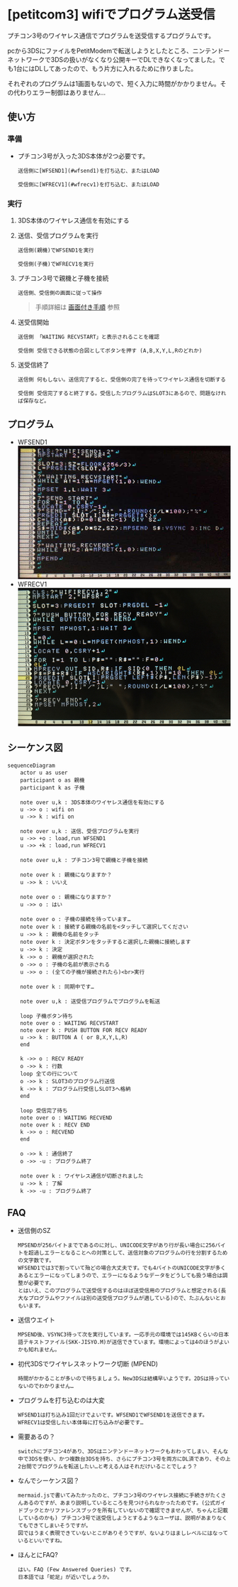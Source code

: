 # [petitcom3] wifiでプログラム送受信

プチコン3号のワイヤレス通信でプログラムを送受信するプログラムです。

pcから3DSにファイルをPetitModemで転送しようとしたところ、ニンテンドーネットワークで3DSの扱いがなくなり公開キーでDLできなくなってました。でも1台にはDLしてあったので、もう片方に入れるために作りました。

それぞれのプログラムは1画面もないので、短く入力に時間がかかりません。その代わりエラー制御はありません…

## 使い方

### 準備
* プチコン3号が入った3DS本体が2つ必要です。

    ```
    送信側に[WFSEND1](#wfsend1)を打ち込む、またはLOAD
    ```
    ```
    受信側に[WFRECV1](#wfrecv1)を打ち込む、またはLOAD
    ```

### 実行

1. 3DS本体のワイヤレス通信を有効にする

1. 送信、受信プログラムを実行
    ```
    送信側(親機)でWFSEND1を実行
    ```
    ```
    受信側(子機)でWFRECV1を実行
    ```

1. プチコン3号で親機と子機を接続
    ```
    送信側、受信側の画面に従って操作
    ```
    > 手順詳細は [画面付き手順](./ptcm3_ConnectHostClient.md) 参照

1. 送受信開始
    ```
    送信側 「WAITING RECVSTART」と表示されることを確認
    ```
    ```
    受信側 受信できる状態の合図としてボタンを押す (A,B,X,Y,L,Rのどれか)
    ```

1. 送受信終了
    ```
    送信側 何もしない。送信完了すると、受信側の完了を待ってワイヤレス通信を切断する
    ```
    ```
    受信側 受信完了すると終了する。受信したプログラムはSLOT3にあるので、問題なければ保存など。
    ```

## プログラム

* WFSEND1 <a name="wfsend1"></a>
![WFSEND1](images/WFSEND1.jpg)
* WFRECV1 <a name="wfrecv1"></a>
![WFRECV1](images/WFRECV1.jpg)

## シーケンス図
```mermaid
sequenceDiagram
    actor u as user
    participant o as 親機
    participant k as 子機

    note over u,k : 3DS本体のワイヤレス通信を有効にする
    u ->> o : wifi on
    u ->> k : wifi on

    note over u,k : 送信、受信プログラムを実行
    u ->> +o : load,run WFSEND1
    u ->> +k : load,run WFRECV1

    note over u,k : プチコン3号で親機と子機を接続

    note over k : 親機になりますか？
    u ->> k : いいえ

    note over o : 親機になりますか？
    u ->> o : はい

    note over o : 子機の接続を待っています…
    note over k : 接続する親機の名前を<タッチして選択してください
    u ->> k : 親機の名前をタッチ
    note over k : 決定ボタンをタッチすると選択した親機に接続します
    u ->> k : 決定
    k ->> o : 親機が選択された
    o ->> o : 子機の名前が表示される
    u ->> o : (全ての子機が接続されたら)<br>実行

    note over k : 同期中です…

    note over u,k : 送受信プログラムでプログラムを転送

    loop 子機ボタン待ち
    note over o : WAITING RECVSTART
    note over k : PUSH BUTTON FOR RECV READY
    u ->> k : BUTTON A ( or B,X,Y,L,R)
    end

    k ->> o : RECV READY
    o ->> k : 行数
    loop 全ての行について
    o ->> k : SLOT3のプログラム行送信
    k ->> k : プログラム行受信しSLOT3へ格納
    end

    loop 受信完了待ち
    note over o : WAITING RECVEND
    note over k : RECV END
    k ->> o : RECVEND
    end

    o ->> k : 通信終了
    o ->> -u : プログラム終了

    note over k : ワイヤレス通信が切断されました
    u ->> k : 了解
    k ->> -u : プログラム終了

```

## FAQ
* 送信側のSZ
    ```
    MPSENDが256バイトまでであるのに対し、UNICODE文字があり行が長い場合に256バイトを超過しエラーとなることへの対策として、送信対象のプログラムの行を分割するための文字数です。
    WFSEND1では3で割っていて殆どの場合大丈夫です。でも4バイトのUNICODE文字が多くあるとエラーになってしまうので、エラーになるようなデータをどうしても扱う場合は調整が必要です。
    とはいえ、このプログラムで送受信するのはほぼ送受信用のプログラムと想定される(長大なプログラムやファイルは別の送受信プログラムが適している)ので、たぶんないとおもいます。
    ```
* 送信ウエイト
    ```
    MPSEND後、VSYNC3待って次を実行しています。一応手元の環境では145KBくらいの日本語テキストファイル(SKK-JISYO.M)が送信できています。環境によっては4のほうがよいかも知れません。
    ```
* 初代3DSでワイヤレスネットワーク切断 (MPEND)
    ```
    時間がかかることが多いので待ちましょう。New3DSは結構早いようです。2DSは持っていないのでわかりません…
    ```
* プログラムを打ち込むのは大変
    ```
    WFSEND1は打ち込み1回だけでよいです。WFSEND1でWFSEND1を送信できます。
    WFRECV1は受信したい本体毎に打ち込みが必要です…
    ```
* 需要あるの？
    ```
    switchにプチコン4があり、3DSはニンテンドーネットワークもおわってしまい、そんな中で3DSを使い、かつ複数台3DSを持ち、さらにプチコン3号を両方にDL済であり、その上2台間でプログラムを転送したい…と考える人はそれだけいることでしょう？
    ```
* なんでシーケンス図？
    ```
    mermaid.jsで書いてみたかったのと、プチコン3号のワイヤレス接続に手続きがたくさんあるのですが、あまり説明しているところを見つけられなかったためです。(公式ガイドブックとかリファレンスブックを所有していないので確認できませんが、ちゃんと記載しているのかも) プチコン3号で送受信しようとするようなユーザは、説明があまりなくてもできてしまいそうですが。
    図ではうまく表現できていないとこがありそうですが、ないよりはましレベルにはなっているといいですね。
    ```
* ほんとにFAQ?
    ```
    はい。FAQ (Few Answered Queries) です。
    日本語では「蛇足」が近いでしょうか。
    ```
